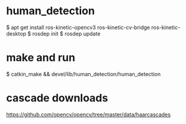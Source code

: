 # human_detection
$ apt get install ros-kinetic-opencv3 ros-kinetic-cv-bridge ros-kinetic-desktop
$ rosdep init
$ rosdep update

# make and run
$ catkin_make && devel/lib/human_detection/human_detection

# cascade downloads
https://github.com/opencv/opencv/tree/master/data/haarcascades

